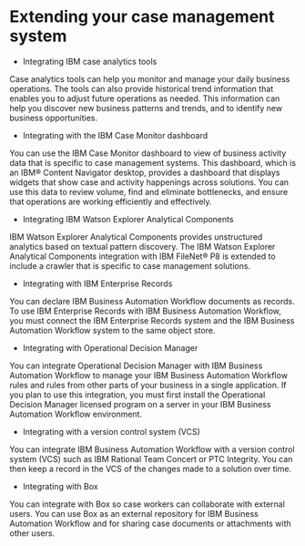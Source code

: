 # Extending your case management system

- Integrating IBM case analytics tools

Case analytics tools can help you monitor and manage your daily business operations. The tools can also provide historical trend information that enables you to adjust future operations as needed. This information can help you discover new business patterns and trends, and to identify new business opportunities.
- Integrating with the IBM Case Monitor dashboard

You can use the IBM Case Monitor dashboard to view of business activity data that is specific to case management systems. This dashboard, which is an IBM® Content Navigator desktop, provides a dashboard that displays widgets that show case and activity happenings across solutions. You can use this data to review volume, find and eliminate bottlenecks, and ensure that operations are working efficiently and effectively.
- Integrating IBM Watson Explorer Analytical Components

IBM Watson Explorer Analytical Components provides unstructured analytics based on textual pattern discovery. The IBM Watson Explorer Analytical Components integration with IBM FileNet® P8 is extended to include a crawler that is specific to case management solutions.
- Integrating with IBM Enterprise Records

You can declare IBM Business Automation Workflow documents as records. To use IBM Enterprise Records with IBM Business Automation Workflow, you must connect the IBM Enterprise Records system and the IBM Business Automation Workflow system to the same object store.
- Integrating with Operational Decision Manager

You can integrate Operational Decision Manager with IBM Business Automation Workflow to manage your IBM Business Automation Workflow rules and rules from other parts of your business in a single application. If you plan to use this integration, you must first install the Operational Decision Manager licensed program on a server in your IBM Business Automation Workflow environment.
- Integrating with a version control system (VCS)

You can integrate IBM Business Automation Workflow with a version control system (VCS) such as IBM Rational Team Concert or PTC Integrity. You can then keep a record in the VCS of the changes made to a solution over time.
- Integrating with Box

You can integrate with Box so case workers can collaborate with external users. You can use Box as an external repository for IBM Business Automation Workflow and for sharing case documents or attachments with other users.